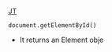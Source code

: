 
[JT](https://www.javascripttutorial.net/javascript-dom/javascript-getelementbyid/)

`document.getElementById()`

* It returns an Element obje